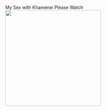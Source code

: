 My Sex with Khamenei Please Watch
<img src="https://s8.uupload.ir/files/screenshot_۲۰۲۴۰۸۱۳-۱۲۴۱۱۴_ghga.png" width="300" height="300 ">

